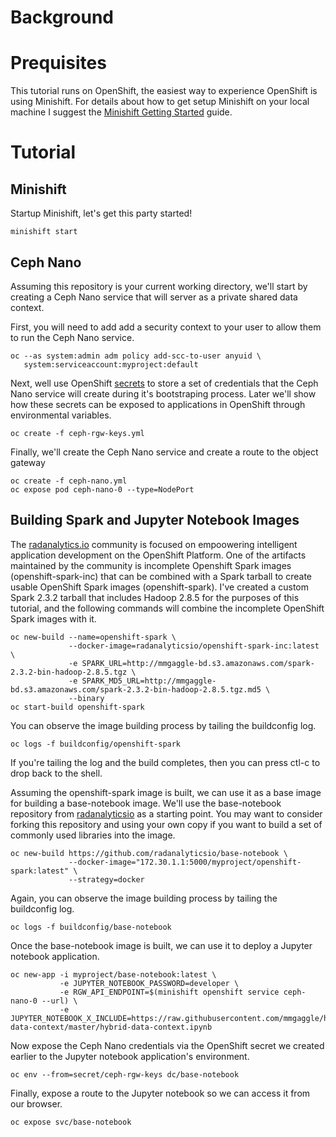 # Background


# Prequisites

This tutorial runs on OpenShift, the easiest way to experience OpenShift is
using Minishift. For details about how to get setup Minishift on your local
machine I suggest the [Minishift Getting Started](https://docs.okd.io/latest/minishift/getting-started/installing.html) guide.

# Tutorial

## Minishift

Startup Minishift, let's get this party started!

```
minishift start
```

## Ceph Nano

Assuming this repository is your current working directory, we'll start by creating a Ceph Nano service that will server as a private shared data context.

First, you will need to add add a security context to your user to allow them to run the Ceph Nano service.

```
oc --as system:admin adm policy add-scc-to-user anyuid \
   system:serviceaccount:myproject:default
```

Next, well use OpenShift [secrets](https://docs.openshift.com/container-platform/3.10/dev_guide/secrets.html) to store a set of credentials that the Ceph Nano service will create during it's bootstraping process. Later we'll show how these secrets can be exposed to applications in OpenShift through environmental variables.

```
oc create -f ceph-rgw-keys.yml
```

Finally, we'll create the Ceph Nano service and create a route to the object gateway

```
oc create -f ceph-nano.yml
oc expose pod ceph-nano-0 --type=NodePort
```

## Building Spark and Jupyter Notebook Images

The [radanalytics.io](https://radanalytics.io) community is focused on empoowering intelligent application development on the OpenShift Platform. One of the artifacts maintained by the community is incomplete Openshift Spark images (openshift-spark-inc) that can be combined with a Spark tarball to create usable OpenShift Spark images (openshift-spark). I've created a custom Spark 2.3.2 tarball that includes Hadoop 2.8.5 for the purposes of this tutorial, and the following commands will combine the incomplete OpenShift Spark images with it.

```
oc new-build --name=openshift-spark \
             --docker-image=radanalyticsio/openshift-spark-inc:latest \
             -e SPARK_URL=http://mmgaggle-bd.s3.amazonaws.com/spark-2.3.2-bin-hadoop-2.8.5.tgz \
             -e SPARK_MD5_URL=http://mmgaggle-bd.s3.amazonaws.com/spark-2.3.2-bin-hadoop-2.8.5.tgz.md5 \
             --binary
oc start-build openshift-spark
```

You can observe the image building process by tailing the buildconfig log.

```
oc logs -f buildconfig/openshift-spark
```

If you're tailing the log and the build completes, then you can press ctl-c to drop back to the shell.

Assuming the openshift-spark image is built, we can use it as a base image for building a base-notebook image. We'll use the base-notebook repository from [radanalyticsio](https://radanalytics.io) as a starting point. You may want to consider forking this repository and using your own copy if you want to build a set of commonly used libraries into the image.

```
oc new-build https://github.com/radanalyticsio/base-notebook \
             --docker-image="172.30.1.1:5000/myproject/openshift-spark:latest" \
             --strategy=docker
```

Again, you can observe the image building process by tailing the buildconfig log.

```
oc logs -f buildconfig/base-notebook
```

Once the base-notebook image is built, we can use it to deploy a Jupyter notebook application.

```
oc new-app -i myproject/base-notebook:latest \
           -e JUPYTER_NOTEBOOK_PASSWORD=developer \
           -e RGW_API_ENDPOINT=$(minishift openshift service ceph-nano-0 --url) \
           -e JUPYTER_NOTEBOOK_X_INCLUDE=https://raw.githubusercontent.com/mmgaggle/hybrid-data-context/master/hybrid-data-context.ipynb
```

Now expose the Ceph Nano credentials via the OpenShift secret we created earlier to the Jupyter notebook application's environment.

```
oc env --from=secret/ceph-rgw-keys dc/base-notebook
```

Finally, expose a route to the Jupyter notebook so we can access it from our browser.

```
oc expose svc/base-notebook
```



